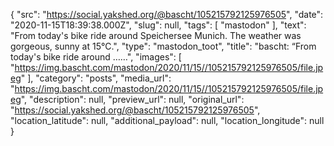 {
  "src": "https://social.yakshed.org/@bascht/105215792125976505",
  "date": "2020-11-15T18:39:38.000Z",
  "slug": null,
  "tags": [
    "mastodon"
  ],
  "text": "From today's bike ride around Speichersee Munich. The weather was gorgeous, sunny at 15°C.",
  "type": "mastodon_toot",
  "title": "bascht: “From today's bike ride around ……",
  "images": [
    "https://img.bascht.com/mastodon/2020/11/15//105215792125976505/file.jpeg"
  ],
  "category": "posts",
  "media_url": "https://img.bascht.com/mastodon/2020/11/15//105215792125976505/file.jpeg",
  "description": null,
  "preview_url": null,
  "original_url": "https://social.yakshed.org/@bascht/105215792125976505",
  "location_latitude": null,
  "additional_payload": null,
  "location_longitude": null
}